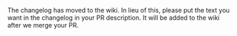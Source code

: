 The changelog has moved to the wiki. In lieu of this, please put the text you want in the changelog in your PR description. It will be added to the wiki after we merge your PR.
